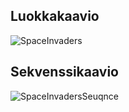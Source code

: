 ## Luokkakaavio

![SpaceInvaders](https://user-images.githubusercontent.com/46067482/115159469-e6f31f00-a09b-11eb-8522-7efa0471c790.jpg)


## Sekvenssikaavio

![SpaceInvadersSeuqnce](https://user-images.githubusercontent.com/46067482/116302653-201d4480-a7aa-11eb-813a-a5b405320db3.png)
